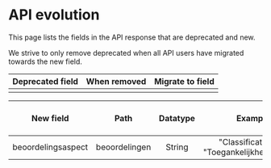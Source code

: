 # API evolution

This page lists the fields in the API response that are deprecated and new. 

We strive to only remove deprecated when all API users have migrated towards the new field.


| Deprecated field   |    When removed | Migrate to field
|----------|:-------------:|------:|
| |  ||



| New field   |    Path | Datatype |  Examples | When introduced | Replaces deprecated field
|----------|:--------:|:-----:|-------:|--------:|------:|
| beoordelingsaspect |  beoordelingen | String | "Classificatie", "Toegankelijkheid" | 2025-07-01 | Not applicable |
